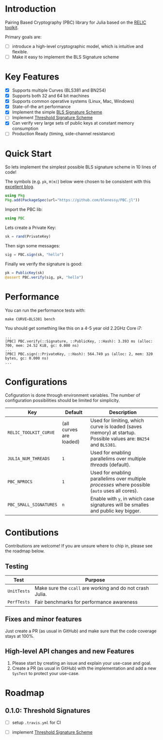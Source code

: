 # Introduction

Pairing Based Cryptography (PBC) library for Julia based on the [RELIC toolkit](https://github.com/relic-toolkit/relic).

Primary goals are:
- [ ] introduce a high-level cryptographic model, which is intuitive and flexible.
- [ ] Make it easy to implement the BLS Signature scheme

# Key Features

- [x] Supports multiple Curves (BLS381 and BN254)
- [x] Supports both 32 and 64 bit machines
- [x] Supports common operative systems (Linux, Mac, Windows)
- [x] State-of-the art performance
- [x] Implement the simple [BLS Signature Scheme](https://medium.com/cryptoadvance/bls-signatures-better-than-schnorr-5a7fe30ea716)
- [ ] Implement [Threshold Signature Scheme](https://blog.dash.org/secret-sharing-and-threshold-signatures-with-bls-954d1587b5f)
- [x] Can verify very large sets of public keys at constant memory consumption
- [ ] Production Ready (timing, side-channel resistance)

# Quick Start

So lets implement the simplest possible BLS signature scheme in 10 lines of code!

The symbols (e.g. `pk`, `H(m)`) below were chosen to be consistent with this [excellent blog](https://medium.com/cryptoadvance/bls-signatures-better-than-schnorr-5a7fe30ea716).

```julia
using Pkg
Pkg.add(PackageSpec(url="https://github.com/blenessy/PBC.jl"))
```

Import the PBC lib:
```julia
using PBC
```

Lets create a Private Key:
```julia
sk = rand(PrivateKey)
```

Then sign some messages:
```julia
sig = PBC.sign(sk, "hello")
```

Finally we verify the signature is good:
```julia
pk = PublicKey(sk)
@assert PBC.verify(sig, pk, "hello")
```

# Performance

You can run the performance tests with:

```julia
make CURVE=BLS381 bench
```

You should get something like this on a 4-5 year old 2.2GHz Core i7:

```
...
[PBC] PBC.verify(::Signature, ::PublicKey, ::Hash): 3.393 ms (alloc: 700, mem: 24.52 KiB, gc: 0.000 ns)
...
[PBC] PBC.sign(::PrivateKey, ::Hash): 564.749 μs (alloc: 2, mem: 320 bytes, gc: 0.000 ns)
...
```

# Configurations

Cofiguration is done through environment variables.
The number of configuration possibilities should be limited for simplicity.

Key | Default | Description
--- | --- | ---
`RELIC_TOOLKIT_CURVE` | (all curves are loaded) | Used for limiting, which curve is loaded (saves memory) at startup. Possible values are: `BN254` and `BLS381`.
`JULIA_NUM_THREADS` | `1` | Used for enabling parallelims over multiple *threads* (default).
`PBC_NPROCS` | `1` | Used for enabling parallelims over multiple *processes* where possible (`auto` uses all cores).
`PBC_SMALL_SIGNATURES` | `n` | Enable with `y`, in which case signatures will be smalles and public key bigger.

# Contibutions

Contributions are welcome!
If you are unsure where to chip in, please see the roadmap below.

## Testing

Test | Purpose
--- | ---
`UnitTests` | Make sure the `ccall` are working and do not crash Julia.
`PerfTests` | Fair benchmarks for performance awareness

## Fixes and minor features

Just create a PR (as usual in GitHub) and make sure that the code coverage stays at 100%.

## High-level API changes and new Features

1. Please start by creating an issue and explain your use-case and goal.
2. Create a PR (as usual in GitHub) with the implementation and add a new `SysTest` to protect your use-case.

# Roadmap

## 0.1.0: Threshold Signatures

- [ ] setup `.travis.yml` for CI
- [ ] implement [Threshold Signature Scheme](https://blog.dash.org/secret-sharing-and-threshold-signatures-with-bls-954d1587b5f)



